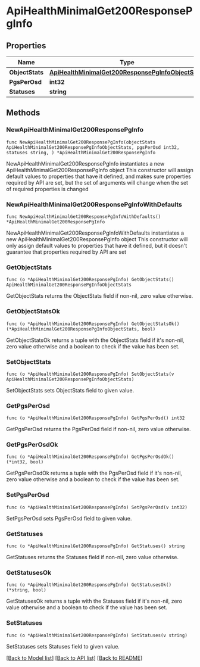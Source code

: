 # ApiHealthMinimalGet200ResponsePgInfo

## Properties

Name | Type | Description | Notes
------------ | ------------- | ------------- | -------------
**ObjectStats** | [**ApiHealthMinimalGet200ResponsePgInfoObjectStats**](ApiHealthMinimalGet200ResponsePgInfoObjectStats.md) |  | 
**PgsPerOsd** | **int32** |  | 
**Statuses** | **string** |  | 

## Methods

### NewApiHealthMinimalGet200ResponsePgInfo

`func NewApiHealthMinimalGet200ResponsePgInfo(objectStats ApiHealthMinimalGet200ResponsePgInfoObjectStats, pgsPerOsd int32, statuses string, ) *ApiHealthMinimalGet200ResponsePgInfo`

NewApiHealthMinimalGet200ResponsePgInfo instantiates a new ApiHealthMinimalGet200ResponsePgInfo object
This constructor will assign default values to properties that have it defined,
and makes sure properties required by API are set, but the set of arguments
will change when the set of required properties is changed

### NewApiHealthMinimalGet200ResponsePgInfoWithDefaults

`func NewApiHealthMinimalGet200ResponsePgInfoWithDefaults() *ApiHealthMinimalGet200ResponsePgInfo`

NewApiHealthMinimalGet200ResponsePgInfoWithDefaults instantiates a new ApiHealthMinimalGet200ResponsePgInfo object
This constructor will only assign default values to properties that have it defined,
but it doesn't guarantee that properties required by API are set

### GetObjectStats

`func (o *ApiHealthMinimalGet200ResponsePgInfo) GetObjectStats() ApiHealthMinimalGet200ResponsePgInfoObjectStats`

GetObjectStats returns the ObjectStats field if non-nil, zero value otherwise.

### GetObjectStatsOk

`func (o *ApiHealthMinimalGet200ResponsePgInfo) GetObjectStatsOk() (*ApiHealthMinimalGet200ResponsePgInfoObjectStats, bool)`

GetObjectStatsOk returns a tuple with the ObjectStats field if it's non-nil, zero value otherwise
and a boolean to check if the value has been set.

### SetObjectStats

`func (o *ApiHealthMinimalGet200ResponsePgInfo) SetObjectStats(v ApiHealthMinimalGet200ResponsePgInfoObjectStats)`

SetObjectStats sets ObjectStats field to given value.


### GetPgsPerOsd

`func (o *ApiHealthMinimalGet200ResponsePgInfo) GetPgsPerOsd() int32`

GetPgsPerOsd returns the PgsPerOsd field if non-nil, zero value otherwise.

### GetPgsPerOsdOk

`func (o *ApiHealthMinimalGet200ResponsePgInfo) GetPgsPerOsdOk() (*int32, bool)`

GetPgsPerOsdOk returns a tuple with the PgsPerOsd field if it's non-nil, zero value otherwise
and a boolean to check if the value has been set.

### SetPgsPerOsd

`func (o *ApiHealthMinimalGet200ResponsePgInfo) SetPgsPerOsd(v int32)`

SetPgsPerOsd sets PgsPerOsd field to given value.


### GetStatuses

`func (o *ApiHealthMinimalGet200ResponsePgInfo) GetStatuses() string`

GetStatuses returns the Statuses field if non-nil, zero value otherwise.

### GetStatusesOk

`func (o *ApiHealthMinimalGet200ResponsePgInfo) GetStatusesOk() (*string, bool)`

GetStatusesOk returns a tuple with the Statuses field if it's non-nil, zero value otherwise
and a boolean to check if the value has been set.

### SetStatuses

`func (o *ApiHealthMinimalGet200ResponsePgInfo) SetStatuses(v string)`

SetStatuses sets Statuses field to given value.



[[Back to Model list]](../README.md#documentation-for-models) [[Back to API list]](../README.md#documentation-for-api-endpoints) [[Back to README]](../README.md)



